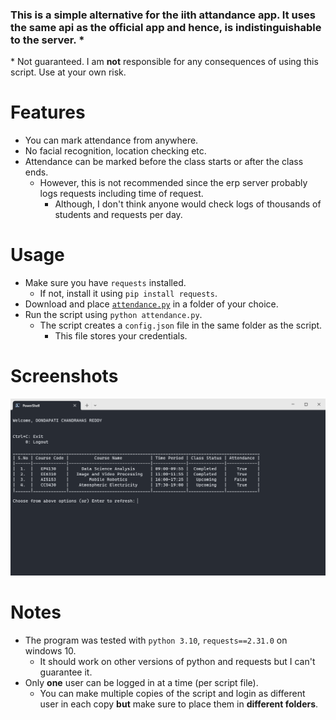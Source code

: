 ### This is a simple alternative for the iith attandance app. It uses the same api as the official app and hence, is indistinguishable to the server. *
\* Not guaranteed. I am **not** responsible for any consequences of using this script. Use at your own risk.

# Features
- You can mark attendance from anywhere.
- No facial recognition, location checking etc.
- Attendance can be marked before the class starts or after the class ends.
    - However, this is not recommended since the erp server probably logs requests including time of request.
        - Although, I don't think anyone would check logs of thousands of students and requests per day.

# Usage
- Make sure you have `requests` installed.
    - If not, install it using `pip install requests`.
- Download and place [`attendance.py`](/attendance.py) in a folder of your choice.
- Run the script using `python attendance.py`.
    - The script creates a `config.json` file in the same folder as the script.
        - This file stores your credentials.

# Screenshots
![Screenshot1](/assets/img1.png)

# Notes
- The program was tested with `python 3.10`, `requests==2.31.0` on windows 10.
    - It should work on other versions of python and requests but I can't guarantee it.
- Only **one** user can be logged in at a time (per script file).
    - You can make multiple copies of the script and login as different user in each copy **but** make sure to place them in **different folders**.